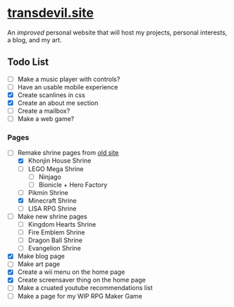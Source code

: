 # [transdevil.site](https://transdevil.site/)

An _improved_ personal website that will host my projects, personal interests, a blog, and my art.

## Todo List

- [ ] Make a music player with controls?
- [ ] Have an usable mobile experience
- [x] Create scanlines in css
- [x] Create an about me section
- [ ] Create a mailbox?
- [ ] Make a web game?

### Pages

- [ ] Remake shrine pages from [old site](https://thetransgenderdevil.neocities.org/)
  - [x] Khonjin House Shrine
  - [ ] LEGO Mega Shrine
    - [ ] Ninjago
    - [ ] Bionicle + Hero Factory
  - [ ] Pikmin Shrine
  - [x] Minecraft Shrine
  - [ ] LISA RPG Shrine
- [ ] Make new shrine pages
  - [ ] Kingdom Hearts Shrine
  - [ ] Fire Emblem Shrine
  - [ ] Dragon Ball Shrine
  - [ ] Evangelion Shrine
- [x] Make blog page
- [ ] Make art page
- [x] Create a wii menu on the home page
- [x] Create screensaver thing on the home page
- [ ] Make a cruated youtube recommendations list
- [ ] Make a page for my WIP RPG Maker Game
